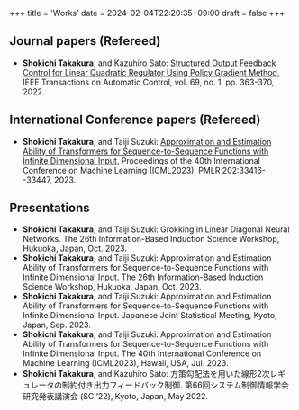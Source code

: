 +++
title = 'Works'
date = 2024-02-04T22:20:35+09:00
draft = false
+++

## Journal papers (Refereed)
- **Shokichi Takakura**, and Kazuhiro Sato: [Structured Output Feedback Control for Linear Quadratic Regulator Using Policy Gradient Method.](https://ieeexplore.ieee.org/document/10091214) IEEE Transactions on Automatic Control, vol. 69, no. 1, pp. 363-370, 2022.
## International Conference papers (Refereed)
- **Shokichi Takakura**, and Taiji Suzuki: [Approximation and Estimation Ability of Transformers for Sequence-to-Sequence Functions with Infinite Dimensional Input.](https://proceedings.mlr.press/v202/takakura23a.html) Proceedings of the 40th International Conference on Machine Learning (ICML2023), PMLR 202:33416--33447, 2023.

## Presentations
- **Shokichi Takakura**, and Taiji Suzuki: Grokking in Linear Diagonal Neural Networks. The 26th Information-Based Induction Science Workshop, Hukuoka, Japan, Oct. 2023.
- **Shokichi Takakura**, and Taiji Suzuki: Approximation and Estimation Ability of Transformers for Sequence-to-Sequence Functions with Infinite Dimensional Input. The 26th Information-Based Induction Science Workshop, Hukuoka, Japan, Oct. 2023.
- **Shokichi Takakura**, and Taiji Suzuki: Approximation and Estimation Ability of Transformers for Sequence-to-Sequence Functions with Infinite Dimensional Input. Japanese Joint Statistical Meeting, Kyoto, Japan, Sep. 2023.
- **Shokichi Takakura**, and Taiji Suzuki: Approximation and Estimation Ability of Transformers for Sequence-to-Sequence Functions with Infinite Dimensional Input. The 40th International Conference on Machine Learning (ICML2023), Hawaii, USA, Jul. 2023.
- **Shokichi Takakura**, and Kazuhiro Sato: 方策勾配法を用いた線形2次レギュレータの制約付き出力フィードバック制御. 第66回システム制御情報学会研究発表講演会 (SCI’22), Kyoto, Japan, May 2022.
